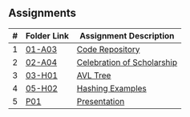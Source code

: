 ## Assignments

|  #  | Folder Link | Assignment Description |
| :-: | ----------- | ---------------------- |
|  1  | [01-A03](./A03/README.md)      | [Code Repository](./A03/A03.cpp)          |
|  2  | [02-A04](./A04/READ.md)      | [Celebration of Scholarship](./A04/README.md)         |
|  3  | [03-H01](./H01/README.md)      | [AVL Tree](./H01/README.md)          |
|  4  | [05-H02](./H02/README.md)      | [Hashing Examples](./H02/main.cpp)          |
|  5  | [P01](./P01/README.md) | [Presentation](./P01/README.md) |
       
